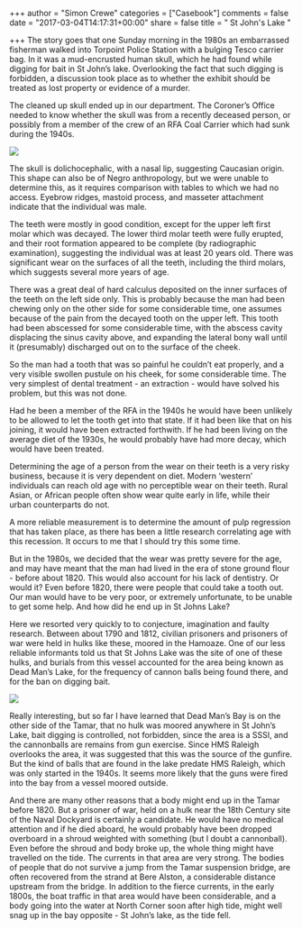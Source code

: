 +++
author = "Simon Crewe"
categories = ["Casebook"]
comments = false
date = "2017-03-04T14:17:31+00:00"
share = false
title = " St John's Lake "

+++
The story goes that one Sunday morning in the 1980s an embarrassed fisherman walked into Torpoint Police Station with a bulging Tesco carrier bag. In it was a mud-encrusted human skull, which he had found while digging for bait in St John’s lake. Overlooking the fact that such digging is forbidden, a discussion took place as to whether the exhibit should be treated as lost property or evidence of a murder.

The cleaned up skull ended up in our department. The Coroner’s Office needed to know whether the skull was from a recently deceased person, or possibly from a member of the crew of an RFA Coal Carrier which had sunk during the 1940s.

![](/uploads/2017/03/04/0p317.png)

The skull is dolichocephalic, with a nasal lip, suggesting Caucasian origin. This shape can also be of Negro anthropology, but we were unable to determine this, as it requires comparison with tables to which we had no access. Eyebrow ridges, mastoid process, and masseter attachment indicate that the individual was male.

The teeth were mostly in good condition, except for the upper left first molar which was decayed. The lower third molar teeth were fully erupted, and their root formation appeared to be complete (by radiographic examination), suggesting the individual was at least 20 years old. There was significant wear on the surfaces of all the teeth, including the third molars, which suggests several more years of age.

There was a great deal of hard calculus deposited on the inner surfaces of the teeth on the left side only. This is probably because the man had been chewing only on the other side for some considerable time, one assumes because of the pain from the decayed tooth on the upper left. This tooth had been abscessed for some considerable time, with the abscess cavity displacing the sinus cavity above, and expanding the lateral bony wall until it (presumably) discharged out on to the surface of the cheek.

So the man had a tooth that was so painful he couldn’t eat properly, and a very visible swollen pustule on his cheek, for some considerable time. The very simplest of dental treatment - an extraction - would have solved his problem, but this was not done.

Had he been a member of the RFA in the 1940s he would have been unlikely to be allowed to let the tooth get into that state. If it had been like that on his joining, it would have been extracted forthwith. If he had been living on the average diet of the 1930s, he would probably have had more decay, which would have been treated.

Determining the age of a person from the wear on their teeth is a very risky business, because it is very dependent on diet. Modern ‘western’ individuals can reach old age with no perceptible wear on their teeth. Rural Asian, or African people often show wear quite early in life, while their urban counterparts do not.

A more reliable measurement is to determine the amount of pulp regression that has taken place, as there has been a little research correlating age with this recession. It occurs to me that I should try this some time.

But in the 1980s, we decided that the wear was pretty severe for the age, and may have meant that the man had lived in the era of stone ground flour - before about 1820\. This would also account for his lack of dentistry. Or would it? Even before 1820, there were people that could take a tooth out. Our man would have to be very poor, or extremely unfortunate, to be unable to get some help. And how did he end up in St Johns Lake?

Here we resorted very quickly to to conjecture, imagination and faulty research. Between about 1790 and 1812, civilian prisoners and prisoners of war were held in hulks like these, moored in the Hamoaze. One of our less reliable informants told us that St Johns Lake was the site of one of these hulks, and burials from this vessel accounted for the area being known as Dead Man’s Lake, for the frequency of cannon balls being found there, and for the ban on digging bait.

![](/uploads/2017/03/04/0p316.png)

Really interesting, but so far I have learned that Dead Man’s Bay is on the other side of the Tamar, that no hulk was moored anywhere in St John’s Lake, bait digging is controlled, not forbidden, since the area is a SSSI, and the cannonballs are remains from gun exercise. Since HMS Raleigh overlooks the area, it was suggested that this was the source of the gunfire. But the kind of balls that are found in the lake predate HMS Raleigh, which was only started in the 1940s. It seems more likely that the guns were fired into the bay from a vessel moored outside.

And there are many other reasons that a body might end up in the Tamar before 1820\. But a prisoner of war, held on a hulk near the 18th Century site of the Naval Dockyard is certainly a candidate. He would have no medical attention and if he died aboard, he would probably have been dropped overboard in a shroud weighted with something (but I doubt a cannonball). Even before the shroud and body broke up, the whole thing might have travelled on the tide. The currents in that area are very strong. The bodies of people that do not survive a jump from the Tamar suspension bridge, are often recovered from the strand at Bere Alston, a considerable distance upstream from the bridge. In addition to the fierce currents, in the early 1800s, the boat traffic in that area would have been considerable, and a body going into the water at North Corner soon after high tide, might well snag up in the bay opposite - St John’s lake, as the tide fell.